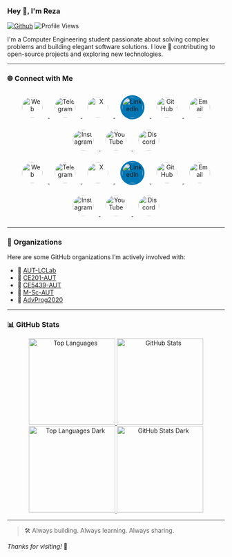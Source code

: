 ### Hey 👋, I'm Reza

[![Github](https://img.shields.io/github/followers/rezaAdinepour?label=Follow&style=social)](https://github.com/rezaAdinepour)
![Profile Views](https://komarev.com/ghpvc/?username=rezaAdinepour&color=blueviolet&style=flat)

I'm a Computer Engineering student passionate about solving complex problems and building elegant software solutions. I love 💙 contributing to open-source projects and exploring new technologies.

---

### 🌐 Connect with Me

<!-- Light Mode Icons -->
<div align="center" id="gh-light-mode-only">
<a href="https://rezaadinepour.github.io" title="Website" target="_blank">
  <img alt="Web" src="https://cdn.simpleicons.org/githubpages/000000/ffffff" width="48" height="48" style="margin:12px;border-radius:50%;"/>
</a>
<a href="https://t.me/era144" title="Telegram" target="_blank">
  <img alt="Telegram" src="https://cdn.simpleicons.org/telegram/ffffff/2CA5E0" width="48" height="48" style="margin:12px;border-radius:50%;"/>
</a>
<a href="https://twitter.com/adinep0ur" title="X (Twitter)" target="_blank">
  <img alt="X" src="https://cdn.simpleicons.org/x/ffffff/000000" width="48" height="48" style="margin:12px;border-radius:50%;"/>
</a>
<a href="https://www.linkedin.com/in/adinepour" title="LinkedIn" target="_blank">
  <img alt="LinkedIn" src="https://cdn.jsdelivr.net/gh/devicons/devicon/icons/linkedin/linkedin-original.svg" width="48" height="48" style="margin:12px;border-radius:50%;background-color:#0077B5;padding:4px;"/>
</a>
<a href="https://github.com/rezaAdinepour" title="GitHub" target="_blank">
  <img alt="GitHub" src="https://cdn.simpleicons.org/github/ffffff/181717" width="48" height="48" style="margin:12px;border-radius:50%;"/>
</a>
<a href="mailto:rezaadinepour@gmail.com" title="Email" target="_blank">
  <img alt="Email" src="https://cdn.simpleicons.org/gmail/ffffff/DD4B39" width="48" height="48" style="margin:12px;border-radius:50%;"/>
</a>
<a href="https://instagram.com/rezaadinepour" title="Instagram" target="_blank">
  <img alt="Instagram" src="https://cdn.simpleicons.org/instagram/ffffff/E4405F" width="48" height="48" style="margin:12px;border-radius:50%;"/>
</a>
<a href="https://www.youtube.com/@rezaadinepour" title="YouTube" target="_blank">
  <img alt="YouTube" src="https://cdn.simpleicons.org/youtube/ffffff/FF0000" width="48" height="48" style="margin:12px;border-radius:50%;"/>
</a>
<a href="https://discord.com/users/your-username" title="Discord" target="_blank">
  <img alt="Discord" src="https://cdn.simpleicons.org/discord/ffffff/5865F2" width="48" height="48" style="margin:12px;border-radius:50%;"/>
</a>
</div>

<!-- Dark Mode Icons -->
<div align="center" id="gh-dark-mode-only">
<a href="https://rezaadinepour.github.io" title="Website" target="_blank">
  <img alt="Web" src="https://cdn.simpleicons.org/githubpages/ffffff/0A0A0A" width="48" height="48" style="margin:12px;border-radius:50%;"/>
</a>
<a href="https://t.me/era144" title="Telegram" target="_blank">
  <img alt="Telegram" src="https://cdn.simpleicons.org/telegram/ffffff/2CA5E0" width="48" height="48" style="margin:12px;border-radius:50%;"/>
</a>
<a href="https://twitter.com/adinep0ur" title="X (Twitter)" target="_blank">
  <img alt="X" src="https://cdn.simpleicons.org/x/ffffff/FFFFFF" width="48" height="48" style="margin:12px;border-radius:50%;"/>
</a>
<a href="https://www.linkedin.com/in/adinepour" title="LinkedIn" target="_blank">
  <img alt="LinkedIn" src="https://cdn.jsdelivr.net/gh/devicons/devicon/icons/linkedin/linkedin-original.svg" width="48" height="48" style="margin:12px;border-radius:50%;background-color:#0077B5;padding:4px;"/>
</a>
<a href="https://github.com/rezaAdinepour" title="GitHub" target="_blank">
  <img alt="GitHub" src="https://cdn.simpleicons.org/github/ffffff/ffffff" width="48" height="48" style="margin:12px;border-radius:50%;"/>
</a>
<a href="mailto:rezaadinepour@gmail.com" title="Email" target="_blank">
  <img alt="Email" src="https://cdn.simpleicons.org/gmail/ffffff/DD4B39" width="48" height="48" style="margin:12px;border-radius:50%;"/>
</a>
<a href="https://instagram.com/rezaadinepour" title="Instagram" target="_blank">
  <img alt="Instagram" src="https://cdn.simpleicons.org/instagram/ffffff/E4405F" width="48" height="48" style="margin:12px;border-radius:50%;"/>
</a>
<a href="https://www.youtube.com/@rezaadinepour" title="YouTube" target="_blank">
  <img alt="YouTube" src="https://cdn.simpleicons.org/youtube/ffffff/FF0000" width="48" height="48" style="margin:12px;border-radius:50%;"/>
</a>
<a href="https://discord.com/users/your-username" title="Discord" target="_blank">
  <img alt="Discord" src="https://cdn.simpleicons.org/discord/ffffff/5865F2" width="48" height="48" style="margin:12px;border-radius:50%;"/>
</a>
</div>

---

### 🏢 Organizations

Here are some GitHub organizations I’m actively involved with:

- 🔗 [AUT-LCLab](https://github.com/AUT-LCLab)
- 🔗 [CE201-AUT](https://github.com/CE201-AUT)
- 🔗 [CE5439-AUT](https://github.com/CE5439-AUT)
- 🔗 [M-Sc-AUT](https://github.com/M-Sc-AUT)
- 🔗 [AdvProg2020](https://github.com/AdvProg2020)

---

### 📊 GitHub Stats

<div align="center">

<!-- Light Mode -->
<a href="#gh-light-mode-only">
  <img height="200" src="https://github-readme-stats.vercel.app/api/top-langs/?username=rezaadinepour&layout=compact&langs_count=10&hide_border=true" alt="Top Languages"/>
  <img height="200" src="https://github-readme-stats.vercel.app/api?username=rezaadinepour&show_icons=true&hide_border=true&count_private=true" alt="GitHub Stats"/>
</a>

<!-- Dark Mode -->
<a href="#gh-dark-mode-only">
  <img height="200" src="https://github-readme-stats.vercel.app/api/top-langs/?username=rezaadinepour&layout=compact&langs_count=10&hide_border=true&theme=dark&bg_color=000000" alt="Top Languages Dark"/>
  <img height="200" src="https://github-readme-stats.vercel.app/api?username=rezaadinepour&show_icons=true&hide_border=true&count_private=true&theme=dark&bg_color=000000" alt="GitHub Stats Dark"/>
</a>

</div>

---

> 🛠️ Always building. Always learning. Always sharing.

_Thanks for visiting!_ 🌟
